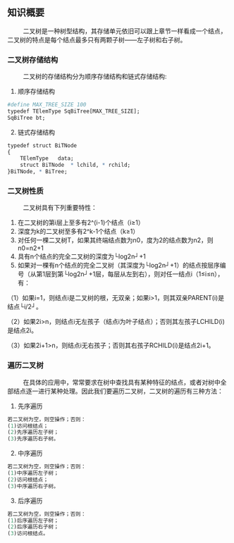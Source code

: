 ## 知识概要

&nbsp;&nbsp;&nbsp;&nbsp;&nbsp;&nbsp;&nbsp;&nbsp;
二叉树是一种树型结构，其存储单元依旧可以跟上章节一样看成一个结点，二叉树的特点是每个结点最多只有两颗子树——左子树和右子树。

### 二叉树存储结构

&nbsp;&nbsp;&nbsp;&nbsp;&nbsp;&nbsp;&nbsp;&nbsp;
二叉树的存储结构分为顺序存储结构和链式存储结构:

1. 顺序存储结构

```r
#define MAX_TREE_SIZE 100
typedef TElemType SqBiTree[MAX_TREE_SIZE];
SqBiTree bt;
```

2. 链式存储结构

```r
typedef struct BiTNode
{
	TElemType	data;
	struct BiTNode	* lchild, * rchild;
}BiTNode, * BiTree;
```

### 二叉树性质

&nbsp;&nbsp;&nbsp;&nbsp;&nbsp;&nbsp;&nbsp;&nbsp;
二叉树具有下列重要特性：

1. 在二叉树的第i层上至多有2^(i-1)个结点（i≥1）
2. 深度为k的二叉树至多有2^k-1个结点（k≥1）
3. 对任何一棵二叉树T，如果其终端结点数为n0，度为2的结点数为n2，则n0=n2+1
4. 具有n个结点的完全二叉树的深度为└log2n┘+1
5. 如果对一棵有n个结点的完全二叉树（其深度为└log2n┘+1）的结点按层序编号（从第1层到第└log2n┘+1层，每层从左到右），则对任一结点i（1≤i≤n），有：

（1）如果i=1，则结点i是二叉树的根，无双亲；如果i>1，则其双亲PARENT(i)是结点└i/2┘。

（2）如果2i>n，则结点i无左孩子（结点i为叶子结点）；否则其左孩子LCHILD(i)是结点2i。

（3）如果2i+1>n，则结点i无右孩子；否则其右孩子RCHILD(i)是结点2i+1。

### 遍历二叉树

&nbsp;&nbsp;&nbsp;&nbsp;&nbsp;&nbsp;&nbsp;&nbsp;
在具体的应用中，常常要求在树中查找具有某种特征的结点，或者对树中全部结点逐一进行某种处理。因此我们要遍历二叉树，二叉树的遍历有三种方法：

1. 先序遍历

```r
若二叉树为空，则空操作；否则：
(1)访问根结点；
(2)先序遍历左子树；
(3)先序遍历右子树。
```

2. 中序遍历

```r
若二叉树为空，则空操作；否则：
(1)中序遍历左子树；
(2)访问根结点；
(3)中序遍历右子树。
```

3. 后序遍历

```r
若二叉树为空，则空操作；否则：
(1)后序遍历左子树；
(2)后序遍历右子树；
(3)访问根结点。
```

